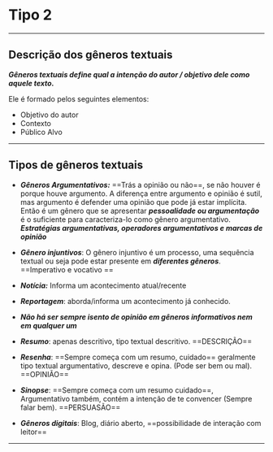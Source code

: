 # Tipo 2 

---
## Descrição dos gêneros textuais

***Gêneros textuais define qual a intenção do autor / objetivo dele como aquele texto.***

Ele é formado pelos seguintes elementos:

- Objetivo do autor
- Contexto
- Público Alvo
---

## Tipos de gêneros textuais

- ***Gêneros Argumentativos:*** ==Trás a opinião ou não==, se não houver é porque houve argumento. A diferença entre argumento e opinião é sutil, mas argumento é defender uma opinião que pode já estar implícita. Então é um gênero que se apresentar ***pessoalidade ou argumentação*** é o suficiente para caracteriza-lo como gênero argumentativo. ***Estratégias argumentativas, operadores argumentativos e marcas de opinião***

- ***Gênero injuntivos***: O gênero injuntivo é um processo, uma sequência textual ou seja pode estar presente em ***diferentes gêneros***. ==Imperativo e vocativo ==

- ***Notícia:*** Informa um acontecimento atual/recente

- ***Reportagem***: aborda/informa um acontecimento já conhecido.

- ***Não há ser sempre isento de opinião em gêneros informativos nem em qualquer um***

- ***Resumo***: apenas descritivo, tipo textual descritivo.  ==DESCRIÇÃO==

- ***Resenha***: ==Sempre começa com um resumo, cuidado== geralmente tipo textual argumentativo, descreve e opina. (Pode ser bem ou mal). ==OPINIÃO==

- ***Sinopse***: ==Sempre começa com um resumo cuidado==, Argumentativo também, contém a intenção de te convencer (Sempre falar bem). ==PERSUASÃO==

- ***Gêneros digitais***: Blog, diário aberto, ==possibilidade de interação com leitor==


---
